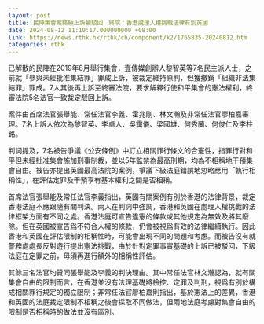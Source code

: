 ```yaml
---
layout: post
title: 民陣集會案終極上訴被駁回　終院：香港處理人權挑戰法律有別英國
date: 2024-08-12 11:10:17.000000000 +08:00
link: https://news.rthk.hk/rthk/ch/component/k2/1765835-20240812.htm
categories: rthk
---
```


已解散的民陣在2019年8月舉行集會，壹傳媒創辦人黎智英等7名民主派人士，之前就「參與未經批准集結罪」罪成上訴，被裁定維持原判，但獲撤銷「組織非法集結罪」罪成。7人其後再上訴至終審法院，要求解釋行使和平集會的憲法權利，終審法院5名法官一致裁定駁回上訴。

案件由首席法官張舉能、常任法官李義、霍兆剛、林文瀚及非常任法官廖柏嘉審理。7名上訴人依次為黎智英、李卓人、吳靄儀、梁國雄、何秀蘭、何俊仁及李柱銘。

判詞提及，7名被告爭議《公安條例》中訂立相關罪行條文的合憲性，指罪行對和平但未經批准集會施加刑事制裁，並以5年監禁為最高刑期，均為不相稱地干預集會自由。被告亦提出英國最高法院的案例，爭議下級法庭錯誤地忽略應用「執行相稱性」，在評估定罪及干預享有基本權利之間是否相稱。

首席法官張舉能及常任法官李義指出，英國有關案例有別於香港的法律背景，裁定香港法庭不應跟隨有關判決。兩人在判詞中強調，香港和英國在處理人權挑戰的法律框架方面有不同之處。香港法庭可宣告違憲的條款或其他規定為無效及將其廢除。但在英國被宣告爲不符合人權的條款，仍會被視爲有效的法律繼續執行。因此香港和英國在評估限制的相稱性時，可能會出現不同的問題和考慮。而被告沒有就警務處處長反對遊行提出憲法挑戰，由於針對定罪事實基礎的上訴已被駁回，下級法庭在定罪之前，毋須再進行額外的相稱性評估。

其餘三名法官均贊同張舉能及李義的判決理由。其中常任法官林文瀚認為，就有關集會自由的限制而言，在香港並沒有法理基礎將檢控、定罪及判刑，視爲有別於構成相關罪行規定的獨立限制；非常任法官廖柏嘉則指出，基於憲法上的差異，香港和英國的法庭裁定限制不相稱之後會採取不同做法，但兩地法庭考慮對集會自由的限制是否相稱時的做法並沒有區別。
